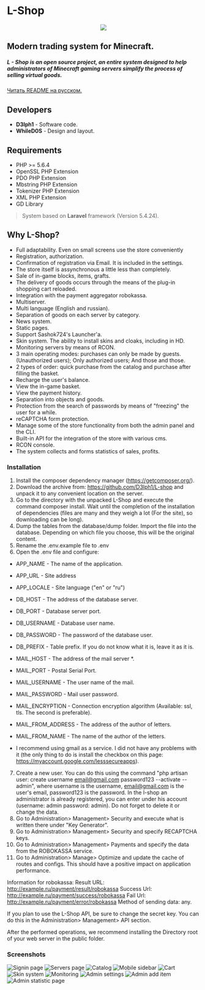 # L-Shop

<p align="center">
<img src ="http://i90.fastpic.ru/big/2017/0309/9c/1cebb8e0e70a432b71102bf20334459c.png">
</p>

## Modern trading system for Minecraft.

##### L - Shop is an open source project, an entire system designed to help administrators of Minecraft gaming servers simplify the process of selling virtual goods.

[Читать README на русском.](README_RU.md)

## Developers
* **D3lph1** - Software code.
* **WhileD0S** - Design and layout.

## Requirements
* PHP >= 5.6.4
* OpenSSL PHP Extension
* PDO PHP Extension
* Mbstring PHP Extension
* Tokenizer PHP Extension
* XML PHP Extension
* GD Library

> System based on **Laravel** framework (Version 5.4.24).

## Why L-Shop?
* Full adaptability. Even on small screens use the store conveniently
* Registration, authorization.
* Confirmation of registration via Email. It is included in the settings.
* The store itself is assynchronous a little less than completely.
* Sale of in-game blocks, items, grafts.
* The delivery of goods occurs through the means of the plug-in shopping cart reloaded.
* Integration with the payment aggregator robokassa.
* Multiserver.
* Multi language (English and russian).
* Separation of goods on each server by category.
* News system.
* Static pages.
* Support Sashok724's Launcher'a.
* Skin system. The ability to install skins and cloaks, including in HD.
* Monitoring servers by means of RCON.
* 3 main operating modes: purchases can only be made by guests. (Unauthorized users); Only authorized users; And those and those.
* 2 types of order: quick purchase from the catalog and purchase after filling the basket.
* Recharge the user's balance.
* View the in-game basket.
* View the payment history.
* Separation into objects and goods.
* Protection from the search of passwords by means of "freezing" the user for a while.
* reCAPTCHA form protection.
* Manage some of the store functionality from both the admin panel and the CLI.
* Built-in API for the integration of the store with various cms.
* RCON console.
* The system collects and forms statistics of sales, profits.

### Installation
1) Install the composer dependency manager (https://getcomposer.org/).
2) Download the archive from: https://github.com/D3lph1/L-shop and unpack it to any convenient location on the server.
3) Go to the directory with the unpacked L-Shop and execute the command composer install. Wait until the completion of the installation of dependencies (files are many and they weigh a lot (For the site), so downloading can be long).
4) Dump the tables from the database/dump folder. Import the file into the database. Depending on which file you choose, this will be the original content.
5) Rename the .env.example file to .env
6) Open the .env file and configure:
+ APP_NAME - The name of the application.
+ APP_URL - Site address
+ APP_LOCALE - Site language ("en" or "ru")

+ DB_HOST - The address of the database server.
+ DB_PORT - Database server port.
+ DB_USERNAME - Database user name.
+ DB_PASSWORD - The password of the database user.
+ DB_PREFIX - Table prefix. If you do not know what it is, leave it as it is.

+ MAIL_HOST - The address of the mail server *.
+ MAIL_PORT - Postal Serial Port.
+ MAIL_USERNAME - The user name of the mail.
+ MAIL_PASSWORD - Mail user password.
+ MAIL_ENCRYPTION - Connection encryption algorithm (Available: ssl, tls. The second is preferable).
+ MAIL_FROM_ADDRESS - The address of the author of letters.
+ MAIL_FROM_NAME - The name of the author of the letters.

* I recommend using gmail as a service. I did not have any problems with it (the only thing to do is install the checkbox on this page: https://myaccount.google.com/lesssecureapps).
7) Create a new user. You can do this using the command "php artisan user: create username email@gmail.com password123 --activate --admin", where username is the username, email@gmail.com is the user's email, password123 is the password. In the l-shop an administrator is already registered, you can enter under his account (username: admin password: admin). Do not forget to delete it or change the data.
8) Go to Administration> Management> Security and execute what is written there under "Key Generator".
10) Go to Administration> Management> Security and specify RECAPTCHA keys.
11) Go to Administration> Management> Payments and specify the data from the ROBOKASSA service.
12) Go to Administration> Manage> Optimize and update the cache of routes and configs. This should have a positive impact on application performance.

Information for robokassa:
Result URL: http://example.ru/payment/result/robokassa
Success Url: http://example.ru/payment/success/robokassa
Fail Url: http://example.ru/payment/error/robokassa
Method of sending data: any.

If you plan to use the L-Shop API, be sure to change the secret key. You can do this in the Administration> Management> API section.

After the performed operations, we recommend installing the Directory root of your web server in the public folder.

### Screenshots

![Signin page](http://i95.fastpic.ru/big/2017/0730/5c/e859908d8291c3b4e7ea9d2fd4425c5c.png)
![Servers page](http://i95.fastpic.ru/big/2017/0730/89/49bf86f0555f6866443ba5c27978ab89.png)
![Catalog](http://i95.fastpic.ru/big/2017/0730/ad/cfb98f746e88516f495091b377408aad.png)
![Mobile sidebar](http://i95.fastpic.ru/big/2017/0730/ef/c2f9a79d419302eab3988f3f07bafaef.png)
![Cart](http://i95.fastpic.ru/big/2017/0730/7a/4ed9801bb2ce8a47a8306aa84316787a.png)
![Skin system](http://i95.fastpic.ru/big/2017/0730/3a/6102f9252a9e7cfa19cd3ea0357b523a.png)
![Monitoring](http://i95.fastpic.ru/big/2017/0730/16/c5498498df83e1217eb70f7af5e72b16.png)
![Admin settings](http://i95.fastpic.ru/big/2017/0730/5b/38a9c0c5f2c4d280c49d65011fd0cd5b.png)
![Admin add item](http://i95.fastpic.ru/big/2017/0730/69/875c3d1fa0cc9c370aabb485b3991e69.png)
![Admin statistic page](http://i95.fastpic.ru/big/2017/0730/16/a62fe2beefe5c2fa5482224df2896816.png)
